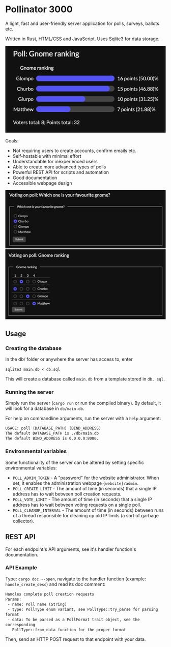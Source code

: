 # Pollinator 3000
A light, fast and user-friendly server application for polls, surveys, ballots 
etc.

Written in Rust, HTML/CSS and JavaScript.
Uses Sqlite3 for data storage.

![Ranked poll results](resources/results.png)

Goals:
 - Not requiring users to create accounts, confirm emails etc.
 - Self-hostable with minimal effort
 - Understandable for inexperienced users
 - Able to create more advanced types of polls
 - Powerful REST API for scripts and automation
 - Good documentation
 - Accessible webpage design

![Simple voting](resources/simple.png)
![Ranked voting](resources/ranked.png)

## Usage
### Creating the database
In the db/ folder or anywhere the server has access to, enter

```sqlite3 main.db < db.sql```

This will create a database called `main.db` from a template stored in `db.
sql`.

### Running the server
Simply run the server (`cargo run` or run the compiled binary).
By default, it will look for a database in `db/main.db`.

For help on commandline arguments, run the server with a `help` argument:
```
USAGE: poll (DATABASE_PATH) (BIND_ADDRESS)
The default DATABASE_PATH is ./db/main.db
The default BIND_ADDRESS is 0.0.0.0:8080.
```
### Environmental variables
Some functionality of the server can be altered by setting specific 
environmental variables:
 - `POLL_ADMIN_TOKEN` - A "password" for the website administrator. When 
   set, it enables the administration webpage `{website}/admin`.
 - `POLL_CREATE_LIMIT` - The amount of time (in seconds) that a single IP 
   address has to wait between poll creation requests.
 - `POLL_VOTE_LIMIT` - The amount of time (in seconds) that a single IP
   address has to wait between voting requests on a single poll.
 - `POLL_CLEANUP_INTERVAL` - The amount of time (in seconds) between runs 
   of a thread responsible for cleaning up old IP limits (a sort of garbage 
   collector).

## REST API
For each endpoint's API arguments, see it's handler function's documentation.
### API Example
Type: `cargo doc --open`, navigate to the handler function (example: 
`handle_create_desc`) and read its doc comment:
```
Handles complete poll creation requests
Params:
 - name: Poll name (String)
 - type: PollType enum variant, see PollType::try_parse for parsing format
 - data: To be parsed as a PollFormat trait object, see the corresponding
   PollType::from_data function for the proper format
```
Then, send an HTTP POST request to that endpoint with your data.
